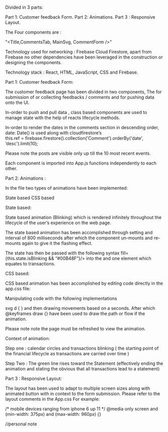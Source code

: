 

Divided in 3 parts:

Part 1:  Customer feedback Form.
Part 2:  Animations.
Part 3 : Responsive Layout.


The Four components are :


  "<Title,CommentsTab, MainSvg, CommentForm />"

Technology used for networking : Firebase Cloud Firestore, apart from Firebase no other dependencies have been leveraged in the construction or designing the components.

Technology stack : React, HTML, JavaScript, CSS and Firebase.



Part 1: Customer feedback Form:

The customer feedback page has been divided in two components, The <CommentForm /> for submission of or collecting feedbacks / comments and <CommentsTab /> for pushing data onto the UI.

In-order to push and pull data , class based components are used to manage state with the help of reacts lifecycle methods.


In-order to render the dates in the comments section in descending order, date: Date() is used along with cloudfirestore’s   
this.ref = firebase.firestore().collection('Comment').orderBy('date', ‘desc').limit(10);

Please note the posts are visible only up till the 10 most recent events.


Each component is imported into App.js functions independently to each other.




Part 2:  Animations :

In the <MainSvg /> file two types of animations have been implemented:

State based
CSS based


State based:

State based animation (Blinking)  which is rendered infinitely throughout the lifecycle of the user’s experience on the web page.

The state based animation has been accomplished through setting and interval of 800 milliseconds after which the component un-mounts and re-mounts again to give it the flashing effect.

The state has then be passed with the following syntax fill={this.state.isBlinking && “#00B48F”}/> into the <circle> and one <path> element which equates to transactions.



CSS based:

CSS based animation has been accomplished by editing code directly in the app.css file:

Manipulating code with the following implementations

svg d { } and then drawing movements based on a seconds. After which @keyframes draw {} have been used to draw the path or flow if the animation.

Please note note the page must be refreshed to view the animation.


Context of animation:


Step one : calendar circles and transactions blinking ( the starting point of the financial lifecycle as transactions are carried over time )

Step Two : The green line rises toward the Statement (effectively ending the animation and stating the obvious that all transactions lead to a statement)




Part 3 : Responsive Layout:

The layout has been used to adapt to multiple screen sizes along with animated button with in context to the form submission.
Please refer to the layout comments in the App.css
For example:

/* mobile devices ranging from iphone 6 up 11 */
@media only screen and (min-width: 375px) and (max-width: 960px) {}




//personal note



